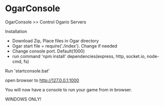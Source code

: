 # OgarConsole
OgarConsole >> Control Ogario Servers

Installation

- Download Zip, Place files in Ogar directory
- Ogar start file = require('./index'). Change if needed
- Change console port. Default(1000)
- run command 'npm install' dependencies(express, http, socket.io, node-cmd, fs)


Run 'startconsole.bat'

open browser to http://127.0.0.1:1000

You will now have a console to run your game from in browser.

WINDOWS ONLY!
